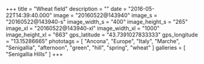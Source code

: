 +++
title = "Wheat field"
description = ""
date = "2016-05-22T14:39:40.000"
image = "20160522@143940"
image_s = "20160522@143940-s"
image_width_s = "400"
image_height_s = "265"
image_xl = "20160522@143940-xl"
image_width_xl = "1000"
image_height_xl = "663"
gps_latitude = "43.7391027833333"
gps_longitude = "13.15286665"
phototags = [ "Ancona", "Europe", "Italy", "Marche", "Senigallia", "afternoon", "green", "hill", "spring", "wheat" ]
galleries = [ "Senigallia Hills" ]
+++
